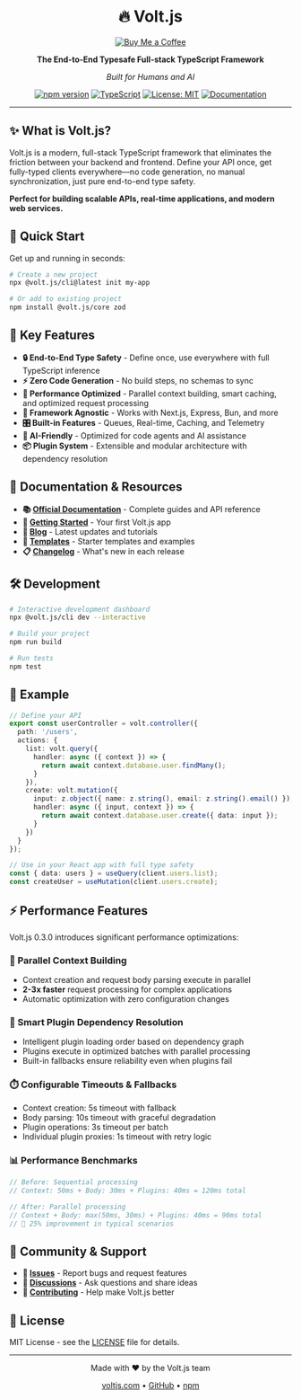 <div align="center">
  <h1>🔥 Volt.js</h1>
  <a href="https://donate.stripe.com/9B68wQeY9eEpeYI5ftcZa01" target="_blank">
    <img src="https://img.shields.io/badge/Buy%20Me%20a%20Coffee-Donate-yellow?style=for-the-badge&logo=coffee" alt="Buy Me a Coffee" />
  </a>
  <p><strong>The End-to-End Typesafe Full-stack TypeScript Framework</strong></p>
  <p><em>Built for Humans and AI</em></p>

  [![npm version](https://img.shields.io/npm/v/@volt.js/core.svg?style=flat)](https://www.npmjs.com/package/@volt.js/core)
  [![TypeScript](https://img.shields.io/badge/TypeScript-5.0+-blue.svg)](https://www.typescriptlang.org/)
  [![License: MIT](https://img.shields.io/badge/License-MIT-yellow.svg)](https://opensource.org/licenses/MIT)
  [![Documentation](https://img.shields.io/badge/docs-voltjs.com-brightgreen.svg)](https://voltjs.com)
</div>

---

## ✨ What is Volt.js?

Volt.js is a modern, full-stack TypeScript framework that eliminates the friction between your backend and frontend. Define your API once, get fully-typed clients everywhere—no code generation, no manual synchronization, just pure end-to-end type safety.

**Perfect for building scalable APIs, real-time applications, and modern web services.**

## 🚀 Quick Start

Get up and running in seconds:

```bash
# Create a new project
npx @volt.js/cli@latest init my-app

# Or add to existing project
npm install @volt.js/core zod
```

## 🎯 Key Features

- **🔒 End-to-End Type Safety** - Define once, use everywhere with full TypeScript inference
- **⚡ Zero Code Generation** - No build steps, no schemas to sync
- **🚀 Performance Optimized** - Parallel context building, smart caching, and optimized request processing
- **🔌 Framework Agnostic** - Works with Next.js, Express, Bun, and more
- **🎛️ Built-in Features** - Queues, Real-time, Caching, and Telemetry
- **🤖 AI-Friendly** - Optimized for code agents and AI assistance
- **📦 Plugin System** - Extensible and modular architecture with dependency resolution

## 📖 Documentation & Resources

- **📚 [Official Documentation](https://voltjs.com/docs)** - Complete guides and API reference
- **🎯 [Getting Started](https://voltjs.com/docs/getting-started)** - Your first Volt.js app
- **📝 [Blog](https://voltjs.com/blog)** - Latest updates and tutorials
- **🎨 [Templates](https://voltjs.com/templates)** - Starter templates and examples
- **📋 [Changelog](https://voltjs.com/changelog)** - What's new in each release

## 🛠️ Development

```bash
# Interactive development dashboard
npx @volt.js/cli dev --interactive

# Build your project
npm run build

# Run tests
npm test
```

## 🌟 Example

```typescript
// Define your API
export const userController = volt.controller({
  path: '/users',
  actions: {
    list: volt.query({
      handler: async ({ context }) => {
        return await context.database.user.findMany();
      }
    }),
    create: volt.mutation({
      input: z.object({ name: z.string(), email: z.string().email() }),
      handler: async ({ input, context }) => {
        return await context.database.user.create({ data: input });
      }
    })
  }
});

// Use in your React app with full type safety
const { data: users } = useQuery(client.users.list);
const createUser = useMutation(client.users.create);
```

## ⚡ Performance Features

Volt.js 0.3.0 introduces significant performance optimizations:

### 🚀 Parallel Context Building
- Context creation and request body parsing execute in parallel
- **2-3x faster** request processing for complex applications
- Automatic optimization with zero configuration changes

### 🔄 Smart Plugin Dependency Resolution
- Intelligent plugin loading order based on dependency graph
- Plugins execute in optimized batches with parallel processing
- Built-in fallbacks ensure reliability even when plugins fail

### ⏱️ Configurable Timeouts & Fallbacks
- Context creation: 5s timeout with fallback
- Body parsing: 10s timeout with graceful degradation
- Plugin operations: 3s timeout per batch
- Individual plugin proxies: 1s timeout with retry logic

### 📊 Performance Benchmarks
```typescript
// Before: Sequential processing
// Context: 50ms + Body: 30ms + Plugins: 40ms = 120ms total

// After: Parallel processing  
// Context + Body: max(50ms, 30ms) + Plugins: 40ms = 90ms total
// 🎯 25% improvement in typical scenarios
```

## 🤝 Community & Support

- **🐛 [Issues](https://github.com/andeerc/volt.js/issues)** - Report bugs and request features
- **💬 [Discussions](https://github.com/andeerc/volt.js/discussions)** - Ask questions and share ideas
- **🤝 [Contributing](https://github.com/andeerc/volt.js/blob/main/CONTRIBUTING.md)** - Help make Volt.js better

## 📄 License

MIT License - see the [LICENSE](LICENSE) file for details.

---

<div align="center">
  <p>Made with ❤️ by the Volt.js team</p>
  <p><a href="https://voltjs.com">voltjs.com</a> • <a href="https://github.com/andeerc/volt.js">GitHub</a> • <a href="https://www.npmjs.com/package/@volt.js/core">npm</a></p>
</div>
